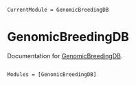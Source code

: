 ```@meta
CurrentModule = GenomicBreedingDB
```

# GenomicBreedingDB

Documentation for [GenomicBreedingDB](https://github.com/GenomicBreeding/GenomicBreedingDB.jl).

```@index
```

```@autodocs
Modules = [GenomicBreedingDB]
```

